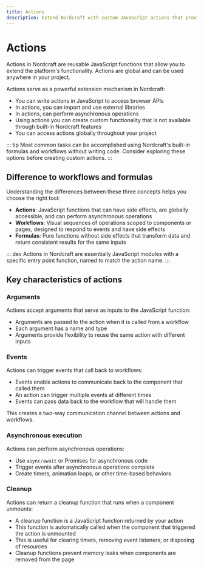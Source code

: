 ```yaml
---
title: Actions
description: Extend Nordcraft with custom JavaScript actions that provide global functionality, handle asynchronous operations, and integrate external libraries.
---
```


# Actions

Actions in Nordcraft are reusable JavaScript functions that allow you to extend the platform's functionality. Actions are global and can be used anywhere in your project.

Actions serve as a powerful extension mechanism in Nordcraft:

- You can write actions in JavaScript to access browser APIs
- In actions, you can import and use external libraries
- In actions, can perform asynchronous operations
- Using actions you can create custom functionality that is not available through built-in Nordcraft features
- You can access actions globally throughout your project

::: tip
Most common tasks can be accomplished using Nordcraft's built-in formulas and workflows without writing code. Consider exploring these options before creating custom actions.
:::

## Difference to workflows and formulas

Understanding the differences between these three concepts helps you choose the right tool:

- **Actions**: JavaScript functions that can have side effects, are globally accessible, and can perform asynchronous operations
- **Workflows**: Visual sequences of operations scoped to components or pages, designed to respond to events and have side effects
- **Formulas**: Pure functions without side effects that transform data and return consistent results for the same inputs

::: dev
Actions in Nordcraft are essentially JavaScript modules with a specific entry point function, named to match the action name.
:::

## Key characteristics of actions

### Arguments

Actions accept arguments that serve as inputs to the JavaScript function:

- Arguments are passed to the action when it is called from a workflow
- Each argument has a name and type
- Arguments provide flexibility to reuse the same action with different inputs

### Events

Actions can trigger events that call back to workflows:

- Events enable actions to communicate back to the component that called them
- An action can trigger multiple events at different times
- Events can pass data back to the workflow that will handle them

This creates a two-way communication channel between actions and workflows.

### Asynchronous execution

Actions can perform asynchronous operations:

- Use `async/await` or Promises for asynchronous code
- Trigger events after asynchronous operations complete
- Create timers, animation loops, or other time-based behaviors

### Cleanup

Actions can return a cleanup function that runs when a component unmounts:

- A cleanup function is a JavaScript function returned by your action
- This function is automatically called when the component that triggered the action is unmounted
- This is useful for clearing timers, removing event listeners, or disposing of resources
- Cleanup functions prevent memory leaks when components are removed from the page
